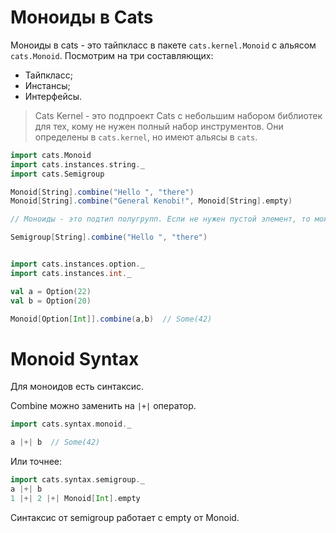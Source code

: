 # Моноиды в Cats

Моноиды в cats -  это тайпкласс в пакете `cats.kernel.Monoid` с альясом `cats.Monoid`. Посмотрим на три составляющих:

- Тайпкласс;
- Инстансы;
- Интерфейсы.

> Cats Kernel - это подпроект Cats с небольшим набором библиотек для тех, кому не нужен полный набор инструментов. Они определены в `cats.kernel`, но имеют альясы в `cats`.

```scala
import cats.Monoid
import cats.instances.string._
import cats.Semigroup

Monoid[String].combine("Hello ", "there")
Monoid[String].combine("General Kenobi!", Monoid[String].empty)

// Моноиды - это подтип полугрупп. Если не нужен пустой элемент, то можно использовать их

Semigroup[String].combine("Hello ", "there")


import cats.instances.option._
import cats.instances.int._

val a = Option(22)
val b = Option(20)

Monoid[Option[Int]].combine(a,b)  // Some(42)
```

# Monoid Syntax

Для моноидов есть синтаксис.

Combine можно заменить на `|+|` оператор.

```scala
import cats.syntax.monoid._

a |+| b  // Some(42)
```

Или точнее:

```scala
import cats.syntax.semigroup._
a |+| b
1 |+| 2 |+| Monoid[Int].empty 
```

Синтаксис от semigroup работает с empty от Monoid.
